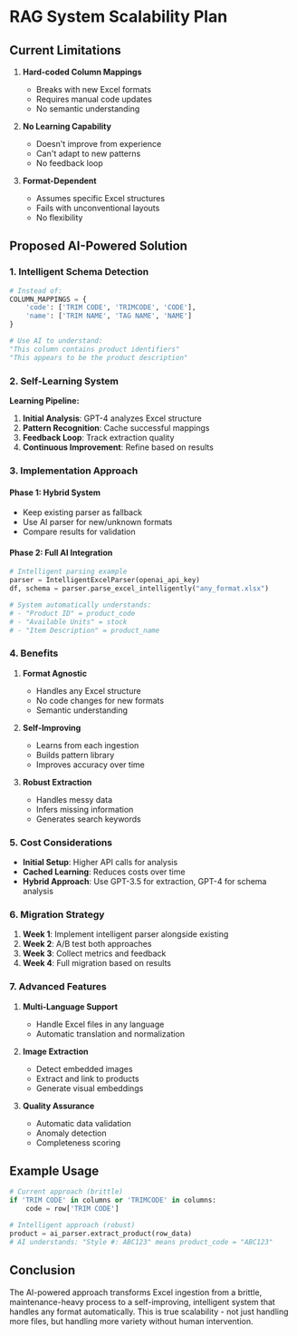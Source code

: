# RAG System Scalability Plan

## Current Limitations

1. **Hard-coded Column Mappings**
   - Breaks with new Excel formats
   - Requires manual code updates
   - No semantic understanding

2. **No Learning Capability**
   - Doesn't improve from experience
   - Can't adapt to new patterns
   - No feedback loop

3. **Format-Dependent**
   - Assumes specific Excel structures
   - Fails with unconventional layouts
   - No flexibility

## Proposed AI-Powered Solution

### 1. Intelligent Schema Detection
```python
# Instead of:
COLUMN_MAPPINGS = {
    'code': ['TRIM CODE', 'TRIMCODE', 'CODE'],
    'name': ['TRIM NAME', 'TAG NAME', 'NAME']
}

# Use AI to understand:
"This column contains product identifiers"
"This appears to be the product description"
```

### 2. Self-Learning System

**Learning Pipeline:**
1. **Initial Analysis**: GPT-4 analyzes Excel structure
2. **Pattern Recognition**: Cache successful mappings
3. **Feedback Loop**: Track extraction quality
4. **Continuous Improvement**: Refine based on results

### 3. Implementation Approach

#### Phase 1: Hybrid System
- Keep existing parser as fallback
- Use AI parser for new/unknown formats
- Compare results for validation

#### Phase 2: Full AI Integration
```python
# Intelligent parsing example
parser = IntelligentExcelParser(openai_api_key)
df, schema = parser.parse_excel_intelligently("any_format.xlsx")

# System automatically understands:
# - "Product ID" = product_code
# - "Available Units" = stock
# - "Item Description" = product_name
```

### 4. Benefits

1. **Format Agnostic**
   - Handles any Excel structure
   - No code changes for new formats
   - Semantic understanding

2. **Self-Improving**
   - Learns from each ingestion
   - Builds pattern library
   - Improves accuracy over time

3. **Robust Extraction**
   - Handles messy data
   - Infers missing information
   - Generates search keywords

### 5. Cost Considerations

- **Initial Setup**: Higher API calls for analysis
- **Cached Learning**: Reduces costs over time
- **Hybrid Approach**: Use GPT-3.5 for extraction, GPT-4 for schema analysis

### 6. Migration Strategy

1. **Week 1**: Implement intelligent parser alongside existing
2. **Week 2**: A/B test both approaches
3. **Week 3**: Collect metrics and feedback
4. **Week 4**: Full migration based on results

### 7. Advanced Features

1. **Multi-Language Support**
   - Handle Excel files in any language
   - Automatic translation and normalization

2. **Image Extraction**
   - Detect embedded images
   - Extract and link to products
   - Generate visual embeddings

3. **Quality Assurance**
   - Automatic data validation
   - Anomaly detection
   - Completeness scoring

## Example Usage

```python
# Current approach (brittle)
if 'TRIM CODE' in columns or 'TRIMCODE' in columns:
    code = row['TRIM CODE']

# Intelligent approach (robust)
product = ai_parser.extract_product(row_data)
# AI understands: "Style #: ABC123" means product_code = "ABC123"
```

## Conclusion

The AI-powered approach transforms Excel ingestion from a brittle, maintenance-heavy process to a self-improving, intelligent system that handles any format automatically. This is true scalability - not just handling more files, but handling more variety without human intervention.